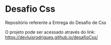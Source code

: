 # Desafio Css

Repositório referente a Entrega do Desafio de Css

O projeto pode ser acessado através do link: https://devluisrodrigues.github.io/desafioCss/
